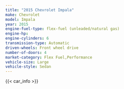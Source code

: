 ```yaml
---
title: "2015 Chevrolet Impala"
make: Chevrolet
model: Impala
year: 2015
engine-fuel-type: flex-fuel (unleaded/natural gas)
engine-hp: 
engine-cylinders: 6
transmission-type: Automatic
driven-wheels: Front wheel drive
number-of-doors: 4
market-category: Flex Fuel,Performance
vehicle-size: Large
vehicle-style: Sedan
---
```


{{< car_info >}}
